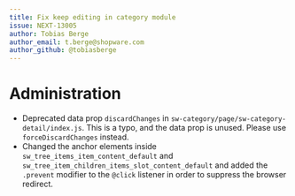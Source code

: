 ```yaml
---
title: Fix keep editing in category module
issue: NEXT-13005
author: Tobias Berge
author_email: t.berge@shopware.com 
author_github: @tobiasberge
---
```

# Administration
* Deprecated data prop `discardChanges` in `sw-category/page/sw-category-detail/index.js`. This is a typo, and the data prop is unused. Please use `forceDiscardChanges` instead.
* Changed the anchor elements inside `sw_tree_items_item_content_default` and `sw_tree_item_children_items_slot_content_default` and added the `.prevent` modifier to the `@click` listener in order to suppress the browser redirect.
